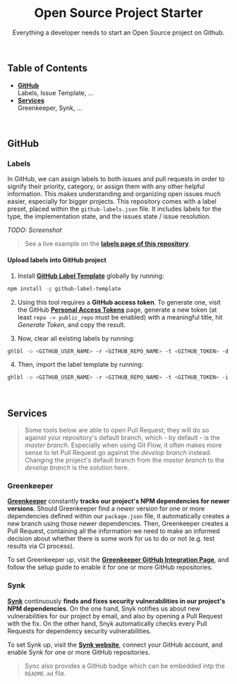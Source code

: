 <div align="center">

# Open Source Project Starter

Everything a developer needs to start an Open Source project on Github.

</div>

<br>

## Table of Contents

- **[GitHub](#github)**<br>Labels, Issue Template, ...
- **[Services](#services)**<br>Greenkeeper, Synk, ...

<br>

## GitHub

### Labels

In GitHub, we can assign labels to both issues and pull requests in order to signify their priority, category, or assign them with any other
helpful information. This makes understanding and organizing open issues much easier, especially for bigger projects. This repository comes with a label preset, placed within the `github-labels.json` file. It includes labels for the type, the implementation
state, and the issues state / issue resolution.

*TODO: Screenshot*

> See a live example on the **[labels page of this repository](https://github.com/dominique-mueller/open-source-project-starter/labels)**.

#### Upload labels into GitHub project

1. Install **[GitHub Label Template](https://github.com/xavierchow/github-label-template)** globally by running:
``` bash
npm install -g github-label-template
```

2. Using this tool requires a **GitHub access token**. To generate one, visit the GitHub
**[Personal Access Tokens](https://github.com/settings/tokens)** page, generate a new token (at least `repo -> public_repo` must be
enabled) with a meaningful title, hit *Generate Token*, and copy the result.

3. Now, clear all existing labels by running:
``` bash
ghlbl -o <GITHUB_USER_NAME> -r <GITHUB_REPO_NAME> -t <GITHUB_TOKEN> -d
```

4. Then, import the label template by running:
``` bash
ghlbl -o <GITHUB_USER_NAME> -r <GITHUB_REPO_NAME> -t <GITHUB_TOKEN> -i github-labels.json
```

<br>

## Services

> Some tools below are able to open Pull Request; they will do so against your repository's default branch, which - by default - is the
*master branch*. Especially when using Git Flow, it often makes more sense to let Pull Request go against the *develop branch* instead.
Changing the project's default branch from the *master branch* to the *develop branch* is the solution here.

### Greenkeeper

**[Greenkeeper](https://greenkeeper.io/)** constantly **tracks our project's NPM dependencies for newer versions**. Should Greenkeeper find
a newer version for one or more dependencies defined within our `package.json` file, it automatically creates a new branch using those newer
dependencies. Then, Greenkeeper creates a Pull Request, containing all the information we need to make an informed decision about whether
there is some work for us to do or not (e.g. test results via CI process).

To set Greenkeeper up, visit the **[Greenkeeper GitHub Integration Page](https://github.com/integration/greenkeeper)**, and follow the setup
guide to enable it for one or more GitHub repositories.

### Synk

**[Synk](https://snyk.io/)** continuously **finds and fixes security vulnerabilities in our project's NPM dependencies**. On the one hand,
Snyk notifies us about new vulnerabilities for our project by email, and also by opening a Pull Request with the fix. On the other hand,
Snyk automatically checks every Pull Requests for dependency security vulnerabilities.

To set Synk up, visit the **[Synk website](https://snyk.io/)**, connect your GitHub account, and enable Synk for one or more GitHub
repositories.

> Sync also provides a GitHub badge which can be embedded intp the `README.md` file.
